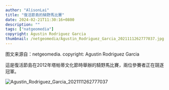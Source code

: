 ```yaml
---
author: "AlisonLai"
title: "復活節島的騎野馬比賽"
date: 2024-02-21T11:30:16+0800
description: ""
tags: ["natgeomedia"]
copyright: Agustin Rodriguez Garcia
thumbnail: /netgeomedia/Agustin_Rodriguez_Garcia_2021111262777037.jpg
---
```

图文来源自：netgeomedia.  copyright: Agustin Rodriguez Garcia

這是復活節島在2012年塔帕蒂文化節時舉辦的騎野馬比賽，兩位參賽者正在競逐冠軍。

![Agustin_Rodriguez_Garcia_2021111262777037](/netgeomedia/Agustin_Rodriguez_Garcia_2021111262777037.jpg)